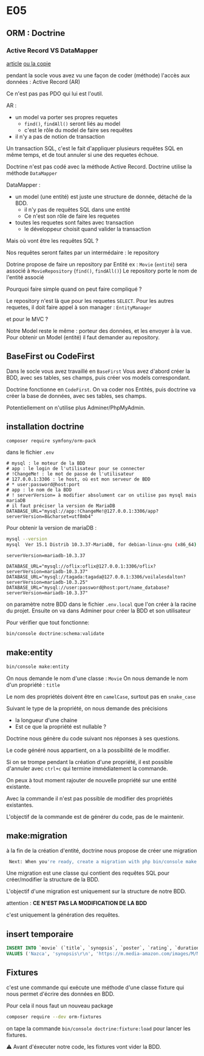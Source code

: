 # E05

## ORM : Doctrine

### Active Record VS DataMapper

[article](https://www.dynamic-mess.com/developpement/orm-difference-active-record-data-mapper/) 
[ou la copie](AR-vs-DM.md)

pendant la socle vous avez vu une façon de coder (méthode) l'accès aux données : Active Record (AR)

Ce n'est pas pas PDO qui lui est l'outil.

AR :

* un model va porter ses propres requetes
  * `find()`, `findAll()` seront liés au model
  * c'est le rôle du model de faire ses requêtes
* il n'y a pas de notion de transaction

Un transaction SQL, c'est le fait d'appliquer plusieurs requêtes SQL en même temps, et de tout annuler si une des requetes échoue.

Doctrine n'est pas codé avec la méthode Active Record.
Doctrine utilise la méthode `DataMapper`

DataMapper :

* un model (une entité) est juste une structure de donnée, détaché de la BDD.
  * il n'y pas de requêtes SQL dans une entité
  * Ce n'est son rôle de faire les requetes
* toutes les requetes sont faites avec transaction
  * le développeur choisit quand valider la transaction

Mais où vont être les requêtes SQL ?

Nos requêtes seront faites par un intermédaire : le repository

Dotrine propose de faire un repository par Entité
ex :
`Movie` (`entité`) sera associé à `MovieRepository` (`find()`, `findAll()`)
Le repository porte le nom de l'entité associé

Pourquoi faire simple quand on peut faire compliqué ?

Le repository n'est là que pour les requetes `SELECT`.
Pour les autres requetes, il doit faire appel à son manager : `EntityManager`

et pour le MVC ?

Notre Model reste le même : porteur des données, et les envoyer à la vue.
Pour obtenir un Model (entité) il faut demander au repository.

## BaseFirst ou CodeFirst

Dans le socle vous avez travaillé en `BaseFirst`
Vous avez d'abord créer la BDD, avec ses tables, ses champs, puis créer vos models correspondant.

Doctrine fonctionne en `CodeFirst`.
On va coder nos Entités, puis doctrine va créer la base de données, avec ses tables, ses champs.

Potentiellement on n'utilise plus Adminer/PhpMyAdmin.

## installation doctrine

```bash
composer require symfony/orm-pack
```

dans le fichier `.env`

```text
# mysql : le moteur de la BDD
# app : le login de l'utilisateur pour se connecter
# !ChangeMe! : le mot de passe de l'utilisateur
# 127.0.0.1:3306 : le host, où est mon serveur de BDD
# * user:password@host:port
# app : le nom de la BDD
# ! serverVersion= à modifier absolument car on utilise pas mysql mais mariaDB
# il faut préciser la version de MariaDB
DATABASE_URL="mysql://app:!ChangeMe!@127.0.0.1:3306/app?serverVersion=8&charset=utf8mb4"
```

Pour obtenir la version de mariaDB :

```bash
mysql --version
mysql  Ver 15.1 Distrib 10.3.37-MariaDB, for debian-linux-gnu (x86_64) using readline 5.2
```

```text
serverVersion=mariadb-10.3.37
```

```text
DATABASE_URL="mysql://oflix:oflix@127.0.0.1:3306/oflix?serverVersion=mariadb-10.3.37"
DATABASE_URL="mysql://tagada:tagada@127.0.0.1:3306/voilalesdalton?serverVersion=mariadb-10.3.25"
DATABASE_URL="mysql://user:password@host:port/name_database?serverVersion=mariadb-10.3.37"
```

on paramètre notre BDD dans le fichier `.env.local` que l'on créer à la racine du projet.
Ensuite on va dans Adminer pour créer la BDD et son utilisateur

Pour vérifier que tout fonctionne:

```bash
bin/console doctrine:schema:validate
```

## make:entity

```bash
bin/console make:entity
```

On nous demande le nom d'une classe : `Movie`
On nous demande le nom d'un propriété : `title`

Le nom des propriétés doivent être en `camelCase`, surtout pas en `snake_case`

Suivant le type de la propriété, on nous demande des précisions

* la longueur d'une chaine
* Est ce que la propriété est nullable ?

Doctrine nous génère du code suivant nos réponses à ses questions.

Le code généré nous appartient, on a la possibilité de le modifier.

Si on se trompe pendant la création d'une propriété, il est possible d'annuler avec `ctrl+c` qui termine immédiatement la commande.

On peux à tout moment rajouter de nouvelle propriété sur une entité existante.

Avec la commande il n'est pas possible de modifier des propriétés existantes.

L'objectif de la commande est de générer du code, pas de le maintenir.

## make:migration

à la fin de la création d'entité, doctrine nous propose de créer une migration

```bash
 Next: When you're ready, create a migration with php bin/console make:migration
```

Une migration est une classe qui contient des requêtes SQL pour créer/modifier la structure de la BDD.

L'objectif d'une migration est uniquement sur la structure de notre BDD.

attention : **CE N'EST PAS LA MODIFICATION DE LA BDD**

c'est uniquement la génération des requêtes.

## insert temporaire

```sql
INSERT INTO `movie` (`title`, `synopsis`, `poster`, `rating`, `duration`, `type`, `summary`, `release_date`, `created_at`, `updated_at`)
VALUES ('Nazca', 'synopsis\r\n', 'https://m.media-amazon.com/images/M/MV5BNThmZGY4NzgtMTM4OC00NzNkLWEwNmEtMjdhMGY5YTc1NDE4XkEyXkFqcGdeQXVyMTQxNzMzNDI@._V1_SX300.jpg', '5', '20', 'serie', 'sdgfhjfq', '1970-01-01', now(), NULL);
```

## Fixtures

c'est une commande qui exécute une méthode d'une classe fixture qui nous permet d'écrire des données en BDD.

Pour cela il nous faut un nouveau package

```bash
composer require --dev orm-fixtures
```

on tape la commande `bin/console doctrine:fixture:load` pour lancer les fixtures.

⚠️ Avant d'éxecuter notre code, les fixtures vont vider la BDD.

